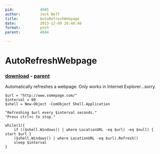 ```yaml
---
pid:            4685
author:         Jack Neff
title:          AutoRefreshWebpage
date:           2013-12-09 20:40:40
format:         posh
parent:         4684

---
```


# AutoRefreshWebpage

### [download](//scripts/4685.ps1) - [parent](//scripts/4684.md)

Automatically refreshes a webpage.  Only works in Internet Explorer...sorry.

```posh
$url = "http://www.somepage.com/"
$interval = 60
$shell = New-Object -ComObject Shell.Application

"Refreshing $url every $interval seconds."
"Press ctrl+c to stop."

while(1){
    if (($shell.Windows() | where LocationURL -eq $url) -eq $null) { start $url }
    ($shell.Windows() | where LocationURL -eq $url).Refresh()
    sleep $interval
}
```
